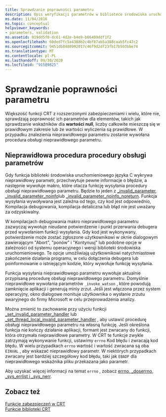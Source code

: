 ```yaml
---
title: Sprawdzanie poprawności parametru
description: Opis weryfikacji parametrów w bibliotece środowiska uruchomieniowego Microsoft C.
ms.date: 11/04/2016
ms.topic: conceptual
helpviewer_keywords:
- parameters, validation
ms.assetid: 019dd5f0-dc61-4d2e-b4e9-b66409ddf1f2
ms.openlocfilehash: 60ded7fc5a4388b2c4bf87ab5a388caab5fc47c2
ms.sourcegitcommit: 9451db8480992017c46f9d2df23fb17b503bbe74
ms.translationtype: MT
ms.contentlocale: pl-PL
ms.lasthandoff: 09/30/2020
ms.locfileid: "91589825"
---
```

# <a name="parameter-validation"></a>Sprawdzanie poprawności parametru

Większość funkcji CRT z rozszerzonymi zabezpieczeniami i wielu, które nie, sprawdzają poprawność ich parametrów dla elementów, takich jak sprawdzanie wskaźników dla **wartości null**, liczby całkowite mieszczą się w prawidłowym zakresie lub że wartości wyliczenia są prawidłowe. W przypadku znalezienia nieprawidłowego parametru zostanie wywołana procedura obsługi nieprawidłowego parametru.

## <a name="invalid-parameter-handler-routine"></a>Nieprawidłowa procedura procedury obsługi parametrów

Gdy funkcja biblioteki środowiska uruchomieniowego języka C wykrywa nieprawidłowy parametr, przechwytuje pewne informacje o błędzie, a następnie wywołuje makro, które otacza funkcję wysyłania procedury obsługi nieprawidłowego parametru. Będzie to jeden z [_invalid_parameter](../c-runtime-library/reference/invalid-parameter-functions.md), [_invalid_parameter_noinfo](../c-runtime-library/reference/invalid-parameter-functions.md)lub [_invalid_parameter_noinfo_noreturn](../c-runtime-library/reference/invalid-parameter-functions.md). Funkcja wysyłania wywoływana jest zależna od tego, czy kod jest odpowiednio, Kompilacja debugowania, kompilacja detaliczna lub błąd nie jest uważany za odzyskiwalny.

W kompilacjach debugowania makro nieprawidłowego parametru zazwyczaj wywołuje nieudane potwierdzenie i punkt przerwania debugera przed wywołaniem funkcji wysyłania. Gdy kod jest wykonywany, potwierdzenie może zostać zgłoszone użytkownikowi w oknie dialogowym zawierającym "Abort", "ponów" i "Kontynuuj" lub podobne opcje w zależności od systemu operacyjnego i wersji biblioteki środowiska uruchomieniowego. Te opcje umożliwiają użytkownikowi natychmiastowe zakończenie działania programu, w celu dołączenia debugera lub poinformowanie o istniejącym kodzie, który wywołuje funkcję wysyłania.

Funkcja wysyłania nieprawidłowego parametru wywołuje aktualnie przypisaną procedurę obsługi nieprawidłowego parametru. Domyślnie nieprawidłowe wywołania parametrów `_invoke_watson` , które powodują zamknięcie aplikacji i generują miniy zrzut. Jeśli jest włączona przez system operacyjny, okno dialogowe monituje użytkownika o wysłanie zrzutu awaryjnego do firmy Microsoft w celu przeprowadzenia analizy.

Można zmienić to zachowanie przy użyciu funkcji [_set_invalid_parameter_handler](../c-runtime-library/reference/set-invalid-parameter-handler-set-thread-local-invalid-parameter-handler.md) lub [_set_thread_local_invalid_parameter_handler](../c-runtime-library/reference/set-invalid-parameter-handler-set-thread-local-invalid-parameter-handler.md) , aby ustawić procedurę obsługi nieprawidłowego parametru na własną funkcję. Jeśli określona funkcja nie kończy działanie aplikacji, formant jest zwracany do funkcji, która otrzymała nieprawidłowe parametry. W CRT te funkcje zwykle zatrzymają wykonywanie funkcji, ustawimy `errno` Kod błędu i zwracają kod błędu. W wielu przypadkach `errno` wartość i wartość zwracana są oba `EINVAL` , aby wskazać nieprawidłowy parametr. W niektórych przypadkach zwracany jest bardziej szczegółowy kod błędu, taki jak `EBADF` dla nieprawidłowego wskaźnika pliku przekazana jako parametr. 

Aby uzyskać więcej informacji na temat `errno` , zobacz [errno, _doserrno, _sys_errlist i _sys_nerr](../c-runtime-library/errno-doserrno-sys-errlist-and-sys-nerr.md).

## <a name="see-also"></a>Zobacz też

[Funkcje zabezpieczeń w CRT](../c-runtime-library/security-features-in-the-crt.md)\
[Funkcje biblioteki CRT](../c-runtime-library/crt-library-features.md)
